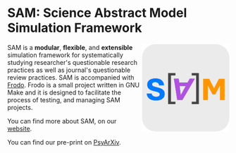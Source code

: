 # SAM: Science Abstract Model Simulation Framework

<img src="docs/logo.png" width="200" align="right"/>

SAM is a **modular**, **flexible**, and **extensible** simulation framework for systematically studying researcher's questionable research practices as well as journal's questionable review practices. SAM is accompanied with [Frodo](https://sam.amirmasoudabdol.name/frodo/frodo.html). Frodo is a small project written in GNU Make and it is designed to facilitate the process of testing, and managing SAM projects.

You can find more about SAM, on our [website](https://sam.amirmasoudabdol.name).

You can find our pre-print on [PsyArXiv](https://psyarxiv.com/zy29t).